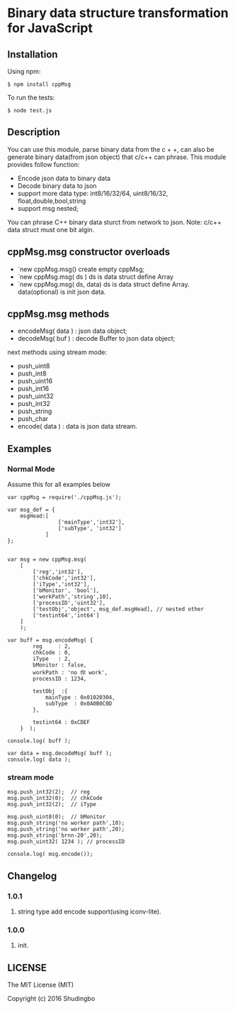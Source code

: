 # Binary data structure transformation for JavaScript

## Installation

Using npm:

    $ npm install cppMsg

To run the tests:

    $ node test.js

## Description
You can use this module, parse binary data from the c + +, can also be generate binary data(from json object) that c/c++ can phrase.
This module provides follow function:
  - Encode json data to binary data
  - Decode binary data to json
  - support more data type: int8/16/32/64, uint8/16/32, float,double,bool,string
  - support msg nested;
  
  You can phrase C++ binary data sturct from network to json.
  Note: c/c++ data struct must one bit algin.  

## cppMsg.msg constructor overloads
- `new cppMsg.msg() create empty cppMsg;
- `new cppMsg.msg( ds ) ds is data struct define Array
- `new cppMsg.msg( ds, data) ds is data struct define Array. data(optional) is init json data. 

## cppMsg.msg methods
- encodeMsg( data ) : json data object;
- decodeMsg( buf )  : decode Buffer to json data object; 

next methods using stream mode:
- push_uint8
- push_int8
- push_uint16
- push_int16
- push_uint32
- push_int32
- push_string
- push_char
- encode( data ) : data is json data stream.

## Examples

### Normal Mode
Assume this for all examples below

	var cppMsg = require('./cppMsg.js');

	var msg_def = {
		msgHead:[
					['mainType','int32'],
					['subType', 'int32']
				]
	};


	var msg = new cppMsg.msg(
		[
			['reg','int32'],
			['chkCode','int32'],
			['iType','int32'],
			['bMonitor', 'bool'],
			['workPath','string',10],
			['processID','uint32'],
			['testObj','object', msg_def.msgHead], // nested other
			['testint64','int64']
		]
		);

	var buff = msg.encodeMsg( {
			reg     : 2,
			chkCode : 0,
			iType   : 2,
			bMonitor : false,
			workPath : 'no 你 work',
			processID : 1234,
			
			testObj  :{
				mainType : 0x01020304,
				subType  : 0x0A0B0C0D
			},
			
			testint64 : 0xCDEF
		}  );

	console.log( buff );

	var data = msg.decodeMsg( buff );
	console.log( data );


### stream mode

	msg.push_int32(2);  // reg
	msg.push_int32(0);  // chkCode
	msg.push_int32(2);  // iType

	msg.push_uint8(0);  // bMonitor
	msg.push_string('no worker path',10);
	msg.push_string('no worker path',20);
	msg.push_string('brnn-20',20);
	msg.push_uint32( 1234 ); // processID

	console.log( msg.encode());

## Changelog
### 1.0.1
   1. string type add encode support(using iconv-lite). 

### 1.0.0
   1. init.
   
   
## LICENSE

The MIT License (MIT)

Copyright (c) 2016 Shudingbo


